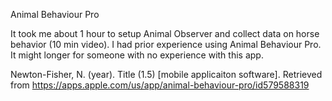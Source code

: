 Animal Behaviour Pro

It took me about 1 hour to setup Animal Observer and collect data on horse behavior (10 min video). I had prior experience using Animal Behaviour Pro. It might longer for someone with no experience with this app. 

Newton-Fisher, N. (year). Title (1.5) [mobile applicaiton software]. Retrieved from https://apps.apple.com/us/app/animal-behaviour-pro/id579588319
